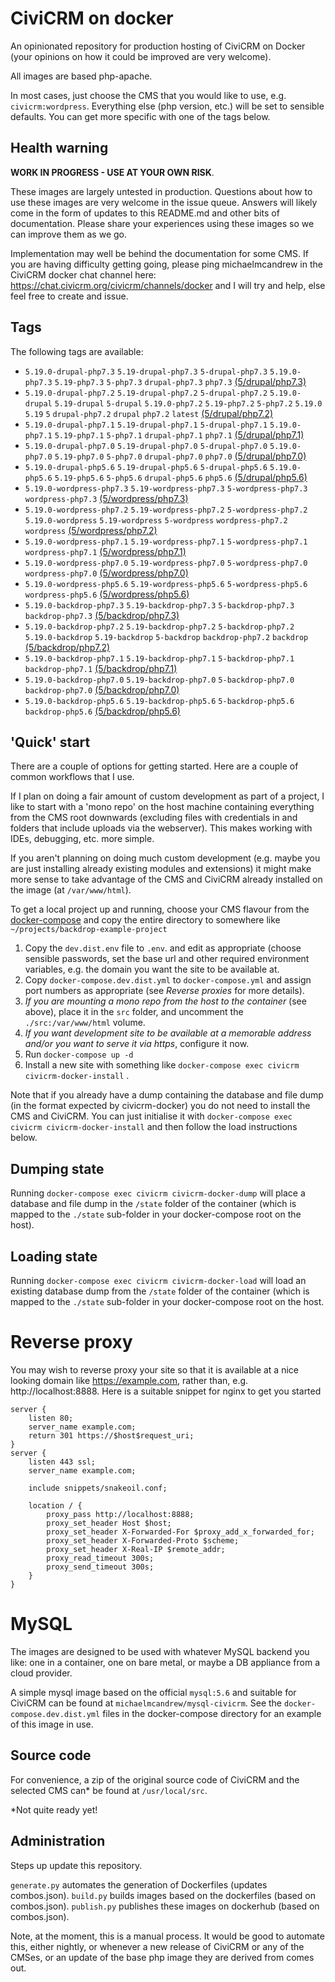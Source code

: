 # CiviCRM on docker

An opinionated repository for production hosting of CiviCRM on Docker (your opinions on how it could be improved are very welcome).

All images are based php-apache.

In most cases, just choose the CMS that you would like to use, e.g. `civicrm:wordpress`. Everything else (php version, etc.) will be set to sensible defaults. You can get more specific with one of the tags below.

## Health warning

**WORK IN PROGRESS - USE AT YOUR OWN RISK**.

These images are largely untested in production.  Questions about how to use these images are very welcome in the issue queue. Answers will likely come in the form of updates to this README.md and other bits of documentation. Please share your experiences using these images so we can improve them as we go.

Implementation may well be behind the documentation for some CMS. If you are having difficulty getting going, please ping michaelmcandrew in the CiviCRM docker chat channel here:  https://chat.civicrm.org/civicrm/channels/docker and I will try and help, else feel free to create and issue.

## Tags

The following tags are available:

<!---START_TAGS-->
* `5.19.0-drupal-php7.3` `5.19-drupal-php7.3` `5-drupal-php7.3` `5.19.0-php7.3` `5.19-php7.3` `5-php7.3` `drupal-php7.3` `php7.3` [(5/drupal/php7.3)](5/drupal/php7.3)
* `5.19.0-drupal-php7.2` `5.19-drupal-php7.2` `5-drupal-php7.2` `5.19.0-drupal` `5.19-drupal` `5-drupal` `5.19.0-php7.2` `5.19-php7.2` `5-php7.2` `5.19.0` `5.19` `5` `drupal-php7.2` `drupal` `php7.2` `latest` [(5/drupal/php7.2)](5/drupal/php7.2)
* `5.19.0-drupal-php7.1` `5.19-drupal-php7.1` `5-drupal-php7.1` `5.19.0-php7.1` `5.19-php7.1` `5-php7.1` `drupal-php7.1` `php7.1` [(5/drupal/php7.1)](5/drupal/php7.1)
* `5.19.0-drupal-php7.0` `5.19-drupal-php7.0` `5-drupal-php7.0` `5.19.0-php7.0` `5.19-php7.0` `5-php7.0` `drupal-php7.0` `php7.0` [(5/drupal/php7.0)](5/drupal/php7.0)
* `5.19.0-drupal-php5.6` `5.19-drupal-php5.6` `5-drupal-php5.6` `5.19.0-php5.6` `5.19-php5.6` `5-php5.6` `drupal-php5.6` `php5.6` [(5/drupal/php5.6)](5/drupal/php5.6)
* `5.19.0-wordpress-php7.3` `5.19-wordpress-php7.3` `5-wordpress-php7.3` `wordpress-php7.3` [(5/wordpress/php7.3)](5/wordpress/php7.3)
* `5.19.0-wordpress-php7.2` `5.19-wordpress-php7.2` `5-wordpress-php7.2` `5.19.0-wordpress` `5.19-wordpress` `5-wordpress` `wordpress-php7.2` `wordpress` [(5/wordpress/php7.2)](5/wordpress/php7.2)
* `5.19.0-wordpress-php7.1` `5.19-wordpress-php7.1` `5-wordpress-php7.1` `wordpress-php7.1` [(5/wordpress/php7.1)](5/wordpress/php7.1)
* `5.19.0-wordpress-php7.0` `5.19-wordpress-php7.0` `5-wordpress-php7.0` `wordpress-php7.0` [(5/wordpress/php7.0)](5/wordpress/php7.0)
* `5.19.0-wordpress-php5.6` `5.19-wordpress-php5.6` `5-wordpress-php5.6` `wordpress-php5.6` [(5/wordpress/php5.6)](5/wordpress/php5.6)
* `5.19.0-backdrop-php7.3` `5.19-backdrop-php7.3` `5-backdrop-php7.3` `backdrop-php7.3` [(5/backdrop/php7.3)](5/backdrop/php7.3)
* `5.19.0-backdrop-php7.2` `5.19-backdrop-php7.2` `5-backdrop-php7.2` `5.19.0-backdrop` `5.19-backdrop` `5-backdrop` `backdrop-php7.2` `backdrop` [(5/backdrop/php7.2)](5/backdrop/php7.2)
* `5.19.0-backdrop-php7.1` `5.19-backdrop-php7.1` `5-backdrop-php7.1` `backdrop-php7.1` [(5/backdrop/php7.1)](5/backdrop/php7.1)
* `5.19.0-backdrop-php7.0` `5.19-backdrop-php7.0` `5-backdrop-php7.0` `backdrop-php7.0` [(5/backdrop/php7.0)](5/backdrop/php7.0)
* `5.19.0-backdrop-php5.6` `5.19-backdrop-php5.6` `5-backdrop-php5.6` `backdrop-php5.6` [(5/backdrop/php5.6)](5/backdrop/php5.6)
<!---END_TAGS-->

## 'Quick' start

There are a couple of options for getting started. Here are a couple of common workflows that I use.

If I plan on doing a fair amount of custom development as part of a project, I like to start with a 'mono repo' on the host machine containing everything from the CMS root downwards (excluding files with credentials in and folders that include uploads via the webserver). This makes working with IDEs, debugging, etc. more simple.

If you aren't planning on doing much custom development (e.g. maybe you are just installing already existing modules and extensions) it might make more sense to take advantage of the CMS  and CiviCRM already installed on the image (at `/var/www/html`).

To get a local project up and running, choose your CMS flavour  from the [docker-compose](docker-compose) and copy the entire directory to somewhere like `~/projects/backdrop-example-project`

1. Copy the `dev.dist.env` file to `.env`. and edit as appropriate (choose sensible passwords, set the base url and other required environment variables, e.g. the domain you want the site to be available at.
2. Copy `docker-compose.dev.dist.yml` to `docker-compose.yml` and assign port numbers as appropriate (see *Reverse proxies* for more details).
3. *If you are mounting a mono repo from the host to the container* (see above), place it in  the `src` folder, and uncomment the `./src:/var/www/html` volume.
4. *If you want development site to be available at a memorable address and/or you want to serve it via https*, configure it now.
5. Run `docker-compose up -d`
6. Install a new site with something like `docker-compose exec civicrm civicrm-docker-install` .

Note that if you already have a dump containing the database and file dump (in the format expected by civicrm-docker) you do not need to install the CMS and CiviCRM. You can just initialise it with  `docker-compose exec civicrm civicrm-docker-install`  and then follow the load instructions below.

## Dumping state

Running `docker-compose exec civicrm civicrm-docker-dump`  will place a database and file dump in the `/state` folder of the container (which is mapped to the `./state` sub-folder in your docker-compose root on the host).

## Loading state

 Running `docker-compose exec civicrm civicrm-docker-load`  will load an existing database dump from the `/state` folder of the container (which is mapped to the `./state` sub-folder in your docker-compose root on the host.

# Reverse proxy

You may wish to reverse proxy your site so that it is available at a nice looking domain like https://example.com, rather than, e.g.  http://localhost:8888. Here is a suitable snippet for nginx to get you started

```
server {
    listen 80;
    server_name example.com;
    return 301 https://$host$request_uri;
}
server {
    listen 443 ssl;
    server_name example.com;

    include snippets/snakeoil.conf;

    location / {
        proxy_pass http://localhost:8888;
        proxy_set_header Host $host;
        proxy_set_header X-Forwarded-For $proxy_add_x_forwarded_for;
        proxy_set_header X-Forwarded-Proto $scheme;
        proxy_set_header X-Real-IP $remote_addr;
	    proxy_read_timeout 300s;
	    proxy_send_timeout 300s;
    }
}
```
# MySQL

The images are designed to be used with whatever MySQL backend you like: one in a container, one on bare metal, or maybe a DB appliance from a cloud provider.

A simple mysql image based on  the official `mysql:5.6` and suitable for CiviCRM can be found at `michaelmcandrew/mysql-civicrm`. See the `docker-compose.dev.dist.yml` files in the docker-compose directory for an example of this image in use.

## Source code

For convenience, a zip of the original source code of CiviCRM and the selected CMS can* be found at `/usr/local/src`.

  *Not quite ready yet!

## Administration

Steps up update this repository.

`generate.py` automates the generation of Dockerfiles (updates combos.json).
`build.py` builds images based on the dockerfiles (based on combos.json).
`publish.py` publishes these images on dockerhub (based on combos.json).

Note, at the moment, this is a manual process. It would be good to automate this, either nightly, or whenever a new release of CiviCRM or any of the CMSes, or an update of the base php image they are derived from comes out.
